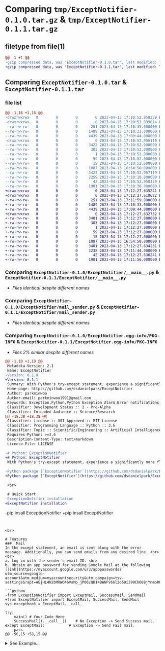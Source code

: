 # Comparing `tmp/ExceptNotifier-0.1.0.tar.gz` & `tmp/ExceptNotifier-0.1.1.tar.gz`

## filetype from file(1)

```diff
@@ -1 +1 @@
-gzip compressed data, was "ExceptNotifier-0.1.0.tar", last modified: Thu Apr 13 17:10:52 2023, max compression
+gzip compressed data, was "ExceptNotifier-0.1.1.tar", last modified: Thu Apr 13 17:12:27 2023, max compression
```

## Comparing `ExceptNotifier-0.1.0.tar` & `ExceptNotifier-0.1.1.tar`

### file list

```diff
@@ -1,16 +1,16 @@
-drwxrwxrwx   0        0        0        0 2023-04-13 17:10:52.958339 ExceptNotifier-0.1.0/
-drwxrwxrwx   0        0        0        0 2023-04-13 17:10:52.939014 ExceptNotifier-0.1.0/ExceptNotifier/
--rw-rw-rw-   0        0        0      251 2023-04-13 17:10:35.000000 ExceptNotifier-0.1.0/ExceptNotifier/__init__.py
--rw-rw-rw-   0        0        0     1489 2023-04-13 17:10:33.000000 ExceptNotifier-0.1.0/ExceptNotifier/__main__.py
--rw-rw-rw-   0        0        0     4439 2023-04-13 17:09:44.000000 ExceptNotifier-0.1.0/ExceptNotifier/mail_sender.py
-drwxrwxrwx   0        0        0        0 2023-04-13 17:10:52.955119 ExceptNotifier-0.1.0/ExceptNotifier.egg-info/
--rw-rw-rw-   0        0        0     3422 2023-04-13 17:10:52.000000 ExceptNotifier-0.1.0/ExceptNotifier.egg-info/PKG-INFO
--rw-rw-rw-   0        0        0      303 2023-04-13 17:10:52.000000 ExceptNotifier-0.1.0/ExceptNotifier.egg-info/SOURCES.txt
--rw-rw-rw-   0        0        0        1 2023-04-13 17:10:52.000000 ExceptNotifier-0.1.0/ExceptNotifier.egg-info/dependency_links.txt
--rw-rw-rw-   0        0        0       59 2023-04-13 17:10:52.000000 ExceptNotifier-0.1.0/ExceptNotifier.egg-info/entry_points.txt
--rw-rw-rw-   0        0        0       15 2023-04-13 17:10:52.000000 ExceptNotifier-0.1.0/ExceptNotifier.egg-info/top_level.txt
--rw-rw-rw-   0        0        0     1087 2023-04-13 16:54:50.000000 ExceptNotifier-0.1.0/LICENSE
--rw-rw-rw-   0        0        0     3422 2023-04-13 17:10:52.957119 ExceptNotifier-0.1.0/PKG-INFO
--rw-rw-rw-   0        0        0     2259 2023-04-13 17:10:10.000000 ExceptNotifier-0.1.0/README.md
--rw-rw-rw-   0        0        0       42 2023-04-13 17:10:52.958339 ExceptNotifier-0.1.0/setup.cfg
--rw-rw-rw-   0        0        0     1981 2023-04-13 17:10:38.000000 ExceptNotifier-0.1.0/setup.py
+drwxrwxrwx   0        0        0        0 2023-04-13 17:12:27.635241 ExceptNotifier-0.1.1/
+drwxrwxrwx   0        0        0        0 2023-04-13 17:12:27.618622 ExceptNotifier-0.1.1/ExceptNotifier/
+-rw-rw-rw-   0        0        0      251 2023-04-13 17:11:59.000000 ExceptNotifier-0.1.1/ExceptNotifier/__init__.py
+-rw-rw-rw-   0        0        0     1489 2023-04-13 17:10:33.000000 ExceptNotifier-0.1.1/ExceptNotifier/__main__.py
+-rw-rw-rw-   0        0        0     4439 2023-04-13 17:09:44.000000 ExceptNotifier-0.1.1/ExceptNotifier/mail_sender.py
+drwxrwxrwx   0        0        0        0 2023-04-13 17:12:27.632732 ExceptNotifier-0.1.1/ExceptNotifier.egg-info/
+-rw-rw-rw-   0        0        0     3401 2023-04-13 17:12:27.000000 ExceptNotifier-0.1.1/ExceptNotifier.egg-info/PKG-INFO
+-rw-rw-rw-   0        0        0      303 2023-04-13 17:12:27.000000 ExceptNotifier-0.1.1/ExceptNotifier.egg-info/SOURCES.txt
+-rw-rw-rw-   0        0        0        1 2023-04-13 17:12:27.000000 ExceptNotifier-0.1.1/ExceptNotifier.egg-info/dependency_links.txt
+-rw-rw-rw-   0        0        0       59 2023-04-13 17:12:27.000000 ExceptNotifier-0.1.1/ExceptNotifier.egg-info/entry_points.txt
+-rw-rw-rw-   0        0        0       15 2023-04-13 17:12:27.000000 ExceptNotifier-0.1.1/ExceptNotifier.egg-info/top_level.txt
+-rw-rw-rw-   0        0        0     1087 2023-04-13 16:54:50.000000 ExceptNotifier-0.1.1/LICENSE
+-rw-rw-rw-   0        0        0     3401 2023-04-13 17:12:27.634231 ExceptNotifier-0.1.1/PKG-INFO
+-rw-rw-rw-   0        0        0     2238 2023-04-13 17:11:44.000000 ExceptNotifier-0.1.1/README.md
+-rw-rw-rw-   0        0        0       42 2023-04-13 17:12:27.636241 ExceptNotifier-0.1.1/setup.cfg
+-rw-rw-rw-   0        0        0     1981 2023-04-13 17:11:56.000000 ExceptNotifier-0.1.1/setup.py
```

### Comparing `ExceptNotifier-0.1.0/ExceptNotifier/__main__.py` & `ExceptNotifier-0.1.1/ExceptNotifier/__main__.py`

 * *Files identical despite different names*

### Comparing `ExceptNotifier-0.1.0/ExceptNotifier/mail_sender.py` & `ExceptNotifier-0.1.1/ExceptNotifier/mail_sender.py`

 * *Files identical despite different names*

### Comparing `ExceptNotifier-0.1.0/ExceptNotifier.egg-info/PKG-INFO` & `ExceptNotifier-0.1.1/ExceptNotifier.egg-info/PKG-INFO`

 * *Files 2% similar despite different names*

```diff
@@ -1,10 +1,10 @@
 Metadata-Version: 2.1
 Name: ExceptNotifier
-Version: 0.1.0
+Version: 0.1.1
 Summary: With Python's try-except statement, experience a significantly more flexible way to receive notifications.
 Home-page: https://github.com/dsdanielpark/ExceptNotifier
 Author: parkminwoo
 Author-email: parkminwoo1991@gmail.com
 Keywords: Exception,Python,Python Exception Alarm,Error notifications,Customizable notifications,Traceback management,Single line alarm
 Classifier: Development Status :: 2 - Pre-Alpha
 Classifier: Intended Audience :: Science/Research
@@ -18,38 +18,38 @@
 Classifier: License :: OSI Approved :: MIT License
 Classifier: Programming Language :: Python :: 3.6
 Classifier: Topic :: Scientific/Engineering :: Artificial Intelligence
 Requires-Python: >=3.6
 Description-Content-Type: text/markdown
 License-File: LICENSE
 
-# Python: ExceptionNotifier
+# Python: ExceptNotifier
 With Python's try-except statement, experience a significantly more flexible way to receive notifications. You can receive alerts through various messaging platforms such as email, Slack, and Discord. This package offers an extensive range of notification options to suit your needs.
 
-Python package [`ExceptionNotifier`](https://github.com/dsdanielpark/ExceptionNotifier) can give a single line alarm with an error message, whereas [`knockknock`](https://github.com/huggingface/knockknock) gives a process ending alarm with decorator and cli.
+Python package [`ExceptNotifier`](https://github.com/dsdanielpark/ExceptNotifier) can give a single line alarm with an error message, whereas [`knockknock`](https://github.com/huggingface/knockknock) gives a process ending alarm with decorator and cli.
 
 <br>
 
 # Quick Start
-ExceptionNotifier installation
+ExceptNotifier installation
 ```
-pip insall ExceptionNotifier
+pip insall ExceptNotifier
 ```
 
 
 <br>
 
 # Features
 ### `Mail`
 In the except statement, an email is sent along with the error message. Additionally, you can send emails from any desired line. <br><br>
 a. Log in with the sender's email ID. <br>
 b. Obtain an app password for sending Google Mail at the following [link](https://myaccount.google.com/u/3/apppasswords?utm_source=google-account&utm_medium=myaccountsecurity&utm_campaign=tsv-settings&rapt=AEjHL4N2bMRWO46VaMp_jP06zQK14BWNPv66l2o59iJ99CkO8BjYnmoRUe9dtSchkkbubHZMUhevkAnwVJRHb9ygO3afispNlw). 
 
 ```python
-from ExceptionNotifier import ExceptMail, SuccessMail, SendMail
+from ExceptNotifier import ExceptMail, SuccessMail, SendMail
 sys.excepthook = ExceptMail.__call__
 
 try:
     main() # Your Code Here
     SuccessMail().__call__()    # No Exception -> Send Success mail.
 except ExceptMail:           # Exception -> Send Fail mail.
     pass
@@ -58,15 +58,15 @@
 ```
 
 <details>
 <summary> See Example...</summary>
 
 ```python
 import sys
-from ExceptionNotifier import ExceptMail, SuccessMail
+from ExceptNotifier import ExceptMail, SuccessMail
 
 # 01. Set variable.
 global gmail_receiver, gmail_sender, gmail_app_password_of_sender, SendMail
 gmail_receiver = 'parkminwoo1991@gmail.com'
 gmail_sender = 'heydudenotice@gmail.com'
 gmail_app_password_of_sender = 'xxxxxxxxxxx'
 sys.excepthook = ExceptMail.__call__
```

### Comparing `ExceptNotifier-0.1.0/LICENSE` & `ExceptNotifier-0.1.1/LICENSE`

 * *Files identical despite different names*

### Comparing `ExceptNotifier-0.1.0/PKG-INFO` & `ExceptNotifier-0.1.1/PKG-INFO`

 * *Files 2% similar despite different names*

```diff
@@ -1,10 +1,10 @@
 Metadata-Version: 2.1
 Name: ExceptNotifier
-Version: 0.1.0
+Version: 0.1.1
 Summary: With Python's try-except statement, experience a significantly more flexible way to receive notifications.
 Home-page: https://github.com/dsdanielpark/ExceptNotifier
 Author: parkminwoo
 Author-email: parkminwoo1991@gmail.com
 Keywords: Exception,Python,Python Exception Alarm,Error notifications,Customizable notifications,Traceback management,Single line alarm
 Classifier: Development Status :: 2 - Pre-Alpha
 Classifier: Intended Audience :: Science/Research
@@ -18,38 +18,38 @@
 Classifier: License :: OSI Approved :: MIT License
 Classifier: Programming Language :: Python :: 3.6
 Classifier: Topic :: Scientific/Engineering :: Artificial Intelligence
 Requires-Python: >=3.6
 Description-Content-Type: text/markdown
 License-File: LICENSE
 
-# Python: ExceptionNotifier
+# Python: ExceptNotifier
 With Python's try-except statement, experience a significantly more flexible way to receive notifications. You can receive alerts through various messaging platforms such as email, Slack, and Discord. This package offers an extensive range of notification options to suit your needs.
 
-Python package [`ExceptionNotifier`](https://github.com/dsdanielpark/ExceptionNotifier) can give a single line alarm with an error message, whereas [`knockknock`](https://github.com/huggingface/knockknock) gives a process ending alarm with decorator and cli.
+Python package [`ExceptNotifier`](https://github.com/dsdanielpark/ExceptNotifier) can give a single line alarm with an error message, whereas [`knockknock`](https://github.com/huggingface/knockknock) gives a process ending alarm with decorator and cli.
 
 <br>
 
 # Quick Start
-ExceptionNotifier installation
+ExceptNotifier installation
 ```
-pip insall ExceptionNotifier
+pip insall ExceptNotifier
 ```
 
 
 <br>
 
 # Features
 ### `Mail`
 In the except statement, an email is sent along with the error message. Additionally, you can send emails from any desired line. <br><br>
 a. Log in with the sender's email ID. <br>
 b. Obtain an app password for sending Google Mail at the following [link](https://myaccount.google.com/u/3/apppasswords?utm_source=google-account&utm_medium=myaccountsecurity&utm_campaign=tsv-settings&rapt=AEjHL4N2bMRWO46VaMp_jP06zQK14BWNPv66l2o59iJ99CkO8BjYnmoRUe9dtSchkkbubHZMUhevkAnwVJRHb9ygO3afispNlw). 
 
 ```python
-from ExceptionNotifier import ExceptMail, SuccessMail, SendMail
+from ExceptNotifier import ExceptMail, SuccessMail, SendMail
 sys.excepthook = ExceptMail.__call__
 
 try:
     main() # Your Code Here
     SuccessMail().__call__()    # No Exception -> Send Success mail.
 except ExceptMail:           # Exception -> Send Fail mail.
     pass
@@ -58,15 +58,15 @@
 ```
 
 <details>
 <summary> See Example...</summary>
 
 ```python
 import sys
-from ExceptionNotifier import ExceptMail, SuccessMail
+from ExceptNotifier import ExceptMail, SuccessMail
 
 # 01. Set variable.
 global gmail_receiver, gmail_sender, gmail_app_password_of_sender, SendMail
 gmail_receiver = 'parkminwoo1991@gmail.com'
 gmail_sender = 'heydudenotice@gmail.com'
 gmail_app_password_of_sender = 'xxxxxxxxxxx'
 sys.excepthook = ExceptMail.__call__
```

### Comparing `ExceptNotifier-0.1.0/README.md` & `ExceptNotifier-0.1.1/README.md`

 * *Files 3% similar despite different names*

```diff
@@ -1,31 +1,31 @@
-# Python: ExceptionNotifier
+# Python: ExceptNotifier
 With Python's try-except statement, experience a significantly more flexible way to receive notifications. You can receive alerts through various messaging platforms such as email, Slack, and Discord. This package offers an extensive range of notification options to suit your needs.
 
-Python package [`ExceptionNotifier`](https://github.com/dsdanielpark/ExceptionNotifier) can give a single line alarm with an error message, whereas [`knockknock`](https://github.com/huggingface/knockknock) gives a process ending alarm with decorator and cli.
+Python package [`ExceptNotifier`](https://github.com/dsdanielpark/ExceptNotifier) can give a single line alarm with an error message, whereas [`knockknock`](https://github.com/huggingface/knockknock) gives a process ending alarm with decorator and cli.
 
 <br>
 
 # Quick Start
-ExceptionNotifier installation
+ExceptNotifier installation
 ```
-pip insall ExceptionNotifier
+pip insall ExceptNotifier
 ```
 
 
 <br>
 
 # Features
 ### `Mail`
 In the except statement, an email is sent along with the error message. Additionally, you can send emails from any desired line. <br><br>
 a. Log in with the sender's email ID. <br>
 b. Obtain an app password for sending Google Mail at the following [link](https://myaccount.google.com/u/3/apppasswords?utm_source=google-account&utm_medium=myaccountsecurity&utm_campaign=tsv-settings&rapt=AEjHL4N2bMRWO46VaMp_jP06zQK14BWNPv66l2o59iJ99CkO8BjYnmoRUe9dtSchkkbubHZMUhevkAnwVJRHb9ygO3afispNlw). 
 
 ```python
-from ExceptionNotifier import ExceptMail, SuccessMail, SendMail
+from ExceptNotifier import ExceptMail, SuccessMail, SendMail
 sys.excepthook = ExceptMail.__call__
 
 try:
     main() # Your Code Here
     SuccessMail().__call__()    # No Exception -> Send Success mail.
 except ExceptMail:           # Exception -> Send Fail mail.
     pass
@@ -34,15 +34,15 @@
 ```
 
 <details>
 <summary> See Example...</summary>
 
 ```python
 import sys
-from ExceptionNotifier import ExceptMail, SuccessMail
+from ExceptNotifier import ExceptMail, SuccessMail
 
 # 01. Set variable.
 global gmail_receiver, gmail_sender, gmail_app_password_of_sender, SendMail
 gmail_receiver = 'parkminwoo1991@gmail.com'
 gmail_sender = 'heydudenotice@gmail.com'
 gmail_app_password_of_sender = 'xxxxxxxxxxx'
 sys.excepthook = ExceptMail.__call__
```

### Comparing `ExceptNotifier-0.1.0/setup.py` & `ExceptNotifier-0.1.1/setup.py`

 * *Files 2% similar despite different names*

```diff
@@ -21,15 +21,15 @@
 
 
 version = get_version()
 
 
 setup(
     name="ExceptNotifier",
-    version="0.1.0",
+    version="0.1.1",
     author="parkminwoo",
     author_email="parkminwoo1991@gmail.com",
     description="With Python's try-except statement, experience a significantly more flexible way to receive notifications.",
     long_description=get_long_description(),
     long_description_content_type="text/markdown",
     url="https://github.com/dsdanielpark/ExceptNotifier",
     packages=find_packages(exclude=[]),
```

